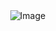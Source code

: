 ㅤㅤㅤㅤㅤㅤㅤㅤㅤㅤㅤㅤ![Image](https://cdn.discordapp.com/attachments/1223392595078680647/1420863702978003045/c48125ac0346719151a4e25f08f59a0d.jpg?ex=68d6f1f1&is=68d5a071&hm=aaabc1f6bca2f735dc2ec93e7c18da208ea3d48198e8d00079ab6a445e60a470&)


ㅤㅤㅤㅤㅤㅤㅤㅤㅤㅤㅤㅤㅤㅤ  

